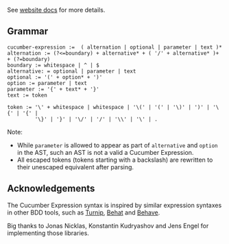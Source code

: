 See [website docs](https://cucumber.io/docs/cucumber/cucumber-expressions/) for more details.


## Grammar ##

```
cucumber-expression :=  ( alternation | optional | parameter | text )*
alternation := (?<=boundary) + alternative* + ( '/' + alternative* )+ + (?=boundary) 
boundary := whitespace | ^ | $
alternative: = optional | parameter | text 
optional := '(' + option* + ')'
option := parameter | text
parameter := '{' + text* + '}'
text := token

token := '\' + whitespace | whitespace | '\(' | '(' | '\)' | ')' | '\{' | '{' | 
         '\}' | '}' | '\/' | '/' | '\\' | '\' | .
```

Note:
 * While `parameter` is allowed to appear as part of `alternative` and 
`option` in the AST, such an AST is not a valid a Cucumber Expression.
 * All escaped tokens (tokens starting with a backslash) are rewritten to their
   unescaped equivalent after parsing.

## Acknowledgements

The Cucumber Expression syntax is inspired by similar expression syntaxes in
other BDD tools, such as [Turnip](https://github.com/jnicklas/turnip), [Behat](https://github.com/Behat/Behat) and [Behave](https://github.com/behave/behave).

Big thanks to Jonas Nicklas, Konstantin Kudryashov and Jens Engel for
implementing those libraries.

